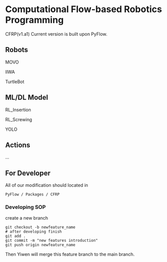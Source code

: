 # Computational Flow-based Robotics Programming

CFRP(v1.a1) Current version is built upon PyFlow.

## Robots

MOVO

IIWA

TurtleBot

## ML/DL Model

RL_Insertion

RL_Screwing

YOLO

## Actions

...

## For Developer

All of our modification should located in 

```angular2html
PyFlow / Packages / CFRP
```

### Developing SOP

create a new branch
```angular2html
git checkout -b newfeature_name
# after developing finish
git add .
git commit -m "new features introduction"
git push origin newfeature_name
```

Then Yiwen will merge this feature branch to the main branch.